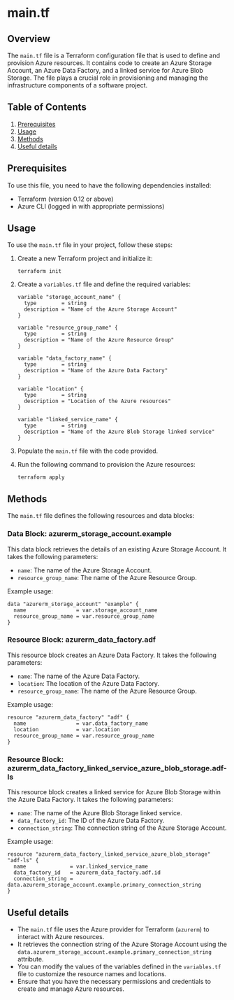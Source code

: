 # main.tf
## Overview
The `main.tf` file is a Terraform configuration file that is used to define and provision Azure resources. It contains code to create an Azure Storage Account, an Azure Data Factory, and a linked service for Azure Blob Storage. The file plays a crucial role in provisioning and managing the infrastructure components of a software project.

## Table of Contents
1. [Prerequisites](#prerequisites)
2. [Usage](#usage)
3. [Methods](#methods)
4. [Useful details](#properties)

## Prerequisites
To use this file, you need to have the following dependencies installed:
- Terraform (version 0.12 or above)
- Azure CLI (logged in with appropriate permissions)

## Usage
To use the `main.tf` file in your project, follow these steps:

1. Create a new Terraform project and initialize it:
   ```shell
   terraform init
   ```

2. Create a `variables.tf` file and define the required variables:
   ```hcl
   variable "storage_account_name" {
     type        = string
     description = "Name of the Azure Storage Account"
   }

   variable "resource_group_name" {
     type        = string
     description = "Name of the Azure Resource Group"
   }

   variable "data_factory_name" {
     type        = string
     description = "Name of the Azure Data Factory"
   }

   variable "location" {
     type        = string
     description = "Location of the Azure resources"
   }

   variable "linked_service_name" {
     type        = string
     description = "Name of the Azure Blob Storage linked service"
   }
   ```

3. Populate the `main.tf` file with the code provided.

4. Run the following command to provision the Azure resources:
   ```shell
   terraform apply
   ```

## Methods
The `main.tf` file defines the following resources and data blocks:

### Data Block: azurerm_storage_account.example
This data block retrieves the details of an existing Azure Storage Account. It takes the following parameters:
- `name`: The name of the Azure Storage Account.
- `resource_group_name`: The name of the Azure Resource Group.

Example usage:
```hcl
data "azurerm_storage_account" "example" {
  name                = var.storage_account_name
  resource_group_name = var.resource_group_name
}
```

### Resource Block: azurerm_data_factory.adf
This resource block creates an Azure Data Factory. It takes the following parameters:
- `name`: The name of the Azure Data Factory.
- `location`: The location of the Azure Data Factory.
- `resource_group_name`: The name of the Azure Resource Group.

Example usage:
```hcl
resource "azurerm_data_factory" "adf" {
  name                = var.data_factory_name
  location            = var.location
  resource_group_name = var.resource_group_name
}
```

### Resource Block: azurerm_data_factory_linked_service_azure_blob_storage.adf-ls
This resource block creates a linked service for Azure Blob Storage within the Azure Data Factory. It takes the following parameters:
- `name`: The name of the Azure Blob Storage linked service.
- `data_factory_id`: The ID of the Azure Data Factory.
- `connection_string`: The connection string of the Azure Storage Account.

Example usage:
```hcl
resource "azurerm_data_factory_linked_service_azure_blob_storage" "adf-ls" {
  name              = var.linked_service_name
  data_factory_id   = azurerm_data_factory.adf.id
  connection_string = data.azurerm_storage_account.example.primary_connection_string
}
```

## Useful details
- The `main.tf` file uses the Azure provider for Terraform (`azurerm`) to interact with Azure resources.
- It retrieves the connection string of the Azure Storage Account using the `data.azurerm_storage_account.example.primary_connection_string` attribute.
- You can modify the values of the variables defined in the `variables.tf` file to customize the resource names and locations.
- Ensure that you have the necessary permissions and credentials to create and manage Azure resources.